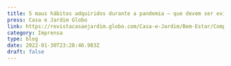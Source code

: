```yaml
---
title: 5 maus hábitos adquiridos durante a pandemia – que devem ser evitados
press: Casa e Jardim Globo
link: https://revistacasaejardim.globo.com/Casa-e-Jardim/Bem-Estar/Comportamento/noticia/2022/01/5-maus-habitos-adquiridos-durante-pandemia-que-devem-ser-evitados.html
category: Imprensa
type: blog
date: 2022-01-30T23:28:46.983Z
draft: false
---
```

